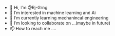 - 👋 Hi, I’m @Rj-Grng
- 👀 I’m interested in machine learning and Ai
- 🌱 I’m currently learning mechanincal engineering
- 💞️ I’m looking to collaborate on ...(maybe in future)
- 📫 How to reach me ....

<!---
Rj-Grng/Rj-Grng is a ✨ special ✨ repository because its `README.md` (this file) appears on your GitHub profile.
You can click the Preview link to take a look at your changes.
--->
